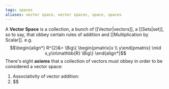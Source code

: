 ```yaml
---
tags: spaces
aliases: vector space, vector spaces, space, spaces
---
```

A **Vector Space** is a collection, a bunch of [[Vector|vectors]], a [[Sets|set]], so to say, that obbey certain rules of addition and [[Multiplication by Scalar]]. $\text{e.g.}$ 
$$\begin{align*}
R^{2}&= \Big\{ \begin{pmatrix}x \\ y\end{pmatrix} \mid x,y\in\mathbb{R} \Big\} 
\end{align*}$$
There's eight **axioms** that a collection of vectors must obbey in order to be considered a vector space:
1.  Associativity of vector addition:
2. $$